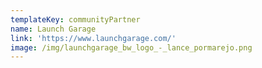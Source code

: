 ```yaml
---
templateKey: communityPartner
name: Launch Garage
link: 'https://www.launchgarage.com/'
image: /img/launchgarage_bw_logo_-_lance_pormarejo.png
---
```

